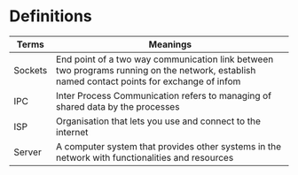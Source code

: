 # Definitions

| Terms | Meanings | 
|---------|---|
| Sockets    | End point of a two way communication link between two programs running on the network, establish named contact points for exchange of infom|
| IPC     | Inter Process Communication refers to managing of shared data by the processes|
| ISP     | Organisation that lets you use and connect to the internet |
| Server  | A computer system that provides other systems in the network with functionalities and resources |

